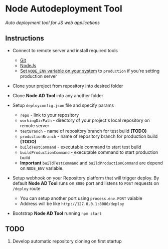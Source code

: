 # Node Autodeployment Tool
*Auto deployment tool for JS web applications*

## Instructions

- Connect to remote server and install required tools
    - [Git](https://git-scm.com/)
    - [NodeJs](https://nodejs.org/)
    - [Set `NODE_ENV` variable on your system](https://stackoverflow.com/questions/9198310/how-to-set-node-env-to-production-development-in-os-x)
    to `production` if you're setting production server
- Clone your project from repository into desired folder
- Clone **Node AD Tool** into any another folder
- Setup `deployconfig.json` file and specify params

    - `repo` - link to your repository
    - `workingDirPath` - directory of your project's local repository on remote server
    - `testBranch` - name of repository branch for test build **(TODO)**
    - `productionBranch` - name of repository branch for production build **(TODO)**
    - `buildTestCommand` - executable command to start test build
    - `buildProductionCommand` - executable command to start production build
    - **Important** `buildTestCommand` and `buildProductionCommand` are depend on `NODE_ENV` variable.
- Setup webhook on your Repository platform that will trigger deploy. By default **Node AD Tool** runs on `8080` port and listens to `POST` requests on `/deploy` route
    - You can setup another port using `process.env.PORT` vaiable
    - Address will be like `http://127.0.0.1:8080/deploy`
- Bootstrap **Node AD Tool** running `npm start`


TODO
---
1. Develop automatic repository cloning on first startup
